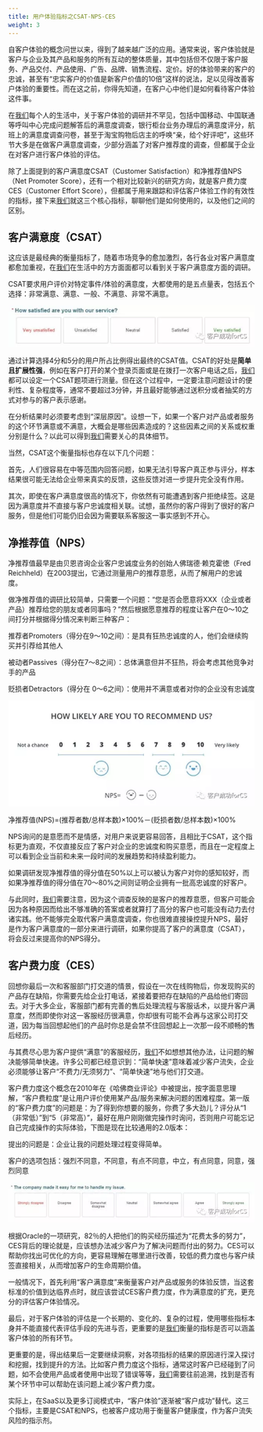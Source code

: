 ```yaml
---
title: 用户体验指标之CSAT-NPS-CES
weight: 3
---
```

自客户体验的概念问世以来，得到了越来越广泛的应用。通常来说，客户体验就是客户与企业及其产品和服务的所有互动的整体质量，其中包括但不仅限于客户服务、产品交付、产品使用、广告、品牌、销售流程、定价。好的体验带来的客户的忠诚，甚至有“忠实客户的价值是新客户价值的10倍”这样的说法，足以见得改善客户体验的重要性。而在这之前，你得先知道，在客户心中他们是如何看待客户体验这件事。

在[我们](https://www.w3cdoc.com)每个人的生活中，关于客户体验的调研并不罕见，包括中国移动、中国联通等呼叫中心完成问题解答后的满意度调查，银行柜台业务办理后的满意度评分，航班上的满意度调查问卷，甚至于淘宝购物后店主的呼唤“亲，给个好评吧”，这些环节大多是在做客户满意度调查，少部分涵盖了对客户推荐度的调查，但都属于企业在对客户进行客户体验的评估。

除了上面提到的客户满意度CSAT（Customer Satisfaction）和净推荐值NPS（Net Promoter Score），还有一个相对比较新兴的研究方向，就是客户费力度CES（Customer Effort Score），但都属于用来跟踪和评估客户体验工作的有效性的指标，接下来[我们](https://www.w3cdoc.com)就这三个核心指标，聊聊他们是如何使用的，以及他们之间的区别。

## **客户满意度（CSAT）**

这应该是最经典的衡量指标了，随着市场竞争的愈加激烈，各行各业对客户满意度都愈加重视，在[我们](https://www.w3cdoc.com)在生活中的方方面面都可以看到关于客户满意度方面的调研。

CSAT要求用户评价对特定事件/体验的满意度，大都使用的是五点量表，包括五个选择：非常满意、满意、一般、不满意、非常不满意。

![](/images/posts/2022-12-31-16-56-14.png)

通过计算选择4分和5分的用户所占比例得出最终的CSAT值。CSAT的好处是**简单且扩展性强**，例如在客户打开的某个登录页面或是在拨打一次客户电话之后，[我们](https://www.w3cdoc.com)都可以设定一个CSAT题项进行测量。但在这个过程中，一定要注意问题设计的便利性、复杂程度等，通常不要超过3分钟，并且最好能够通过送积分或者抽奖的方式对参与的客户表示感谢。

在分析结果时必须要考虑到“深层原因”。设想一下，如果一个客户对产品或者服务的这个环节满意或不满意，大概会是哪些因素造成的？这些因素之间的关系或权重分别是什么？以此可以得到[我们](https://www.w3cdoc.com)需要关心的具体细节。

当然，CSAT这个衡量指标也存在以下几个问题：

首先，人们很容易在中等范围内回答问题，如果无法引导客户真正参与评分，样本结果很可能无法给企业带来真实的反馈，这些反馈对进一步提升完全没有作用。

其次，即使在客户满意度很高的情况下，你依然有可能遭遇到客户拒绝续签。这是因为满意度并不直接与客户忠诚度相关联。试想，虽然你的客户得到了很好的客户服务，但是他们可能仍旧会因为需要联系客服这一事实感到不开心。

## **净推荐值（NPS）**

净推荐值最早是由贝恩咨询企业客户忠诚度业务的创始人佛瑞德·赖克霍徳（Fred Reichheld）在2003提出，它通过测量用户的推荐意愿，从而了解用户的忠诚度。

做净推荐值的调研比较简单，只需要一个问题：“您是否会愿意将XXX（企业或者产品）推荐给您的朋友或者同事吗？”然后根据愿意推荐的程度让客户在0～10之间打分并根据得分情况来判断三种客户：

推荐者Promoters（得分在9～10之间）：是具有狂热忠诚度的人，他们会继续购买并引荐给其他人

被动者Passives（得分在7～8之间）：总体满意但并不狂热，将会考虑其他竞争对手的产品

贬损者Detractors（得分在 0～6之间）：使用并不满意或者对你的企业没有忠诚度

![](/images/posts/2022-12-31-16-56-25.png)

净推荐值(NPS)=(推荐者数/总样本数)×100%－(贬损者数/总样本数)×100%

NPS询问的是意愿而不是情感，对用户来说更容易回答，且相比于CSAT，这个指标更为直观，不仅直接反应了客户对企业的忠诚度和购买意愿，而且在一定程度上可以看到企业当前和未来一段时间的发展趋势和持续盈利能力。

如果调研发现净推荐值的得分值在50%以上可以被认为客户对你的感知较好，而如果净推荐值的得分值在70～80%之间则证明企业拥有一批高忠诚度的好客户。

与此同时，[我们](https://www.w3cdoc.com)需要注意，因为这个调查反映的是客户的推荐意愿，但客户可能会因为各种原因而给出不够准确的答案或者就算打了高分的客户也可能没有动力去付诸实践。他不能够完全取代客户满意度调查，你也很难直接操控提升NPS，最好是作为客户满意度的一部分来进行调研，如果你提高了客户的满意度（CSAT），将会反过来提高你的NPS得分。

## **客户费力度（CES）**

回想你最后一次和客服部门打交道的情景，假设在一次在线购物后，你发现购买的产品存在缺陷，你需要先给企业打电话，紧接着要把存在缺陷的产品给他们寄回去。对于大多企业，客服部门都有完善的售后处理流程与客服话术，以提升客户满意度，然而即使你对这一客服经历很满意，你却很有可能不会再与这家公司打交道，因为每当回想起他们的产品时你总是会禁不住回想起上一次那一段不顺畅的售后经历。

与其费尽心思为客户提供“满意”的客服经历，[我们](https://www.w3cdoc.com)不如想想其他办法，让问题的解决能够简单快速。许多公司都已经意识到：“简单快速”意味着减少客户流失，企业必须能够让客户“不费力/无须努力”、“简单快速”地与他们打交道。

客户费力度这个概念在2010年在《哈佛商业评论》中被提出，按字面意思理解，“客户费粒度”是让用户评价使用某产品/服务来解决问题的困难程度。第一版的“客户费力度”的问题是：为了得到你想要的服务，你费了多大劲儿？评分从“1（非常低）”到“5（非常高）”，最好在用户刚刚做完操作时询问，否则用户可能忘记自己完成操作的实际体验，下图是现在比较通用的2.0版本：

提出的问题是：企业让我的问题处理过程变得简单。

客户的选项包括：强烈不同意，不同意，有点不同意，中立，有点同意，同意，强烈同意

![](/images/posts/2022-12-31-16-56-37.png)

根据Oracle的一项研究，82％的人把他们的购买经历描述为“花费太多的努力”，CES背后的理论就是，应该想办法减少客户为了解决问题而付出的努力。CES可以帮助你找出可优化的方向，更容易理解在哪里进行改善，较低的费力度也与客户续签直接相关，从而增加客户的生命周期价值。

一般情况下，首先利用“客户满意度”来衡量客户对产品或服务的体验反馈，当这套标准的价值到达临界点时，就应该尝试CES客户费力度，作为满意度的扩充，更充分的评估客户体验情况。

最后，对于客户体验的评估是一个长期的、变化的、复杂的过程，使用哪些指标本身并不能直接代表评估手段的先进与否，更重要的是[我们](https://www.w3cdoc.com)衡量的指标是否可以涵盖客户体验的所有环节。

更重要的是，得出结果后一定要继续洞察，对各项指标的结果的原因进行深入探讨和挖掘，找到提升的方法。比如客户费力度这个指标，通常这时客户已经碰到了问题，如不会使用产品或者使用中出现了错误等等，[我们](https://www.w3cdoc.com)需要往前追溯，找到是否有某个环节中可以帮助在该问题上减少客户费力度。

实际上，在SaaS以及更多订阅模式中，“客户体验”逐渐被“客户成功”替代。这三个指标，主要是CSAT和NPS，也被客户成功用于衡量客户健康度，作为客户流失风险的指示剂。
